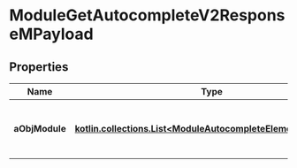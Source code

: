 
# ModuleGetAutocompleteV2ResponseMPayload

## Properties
| Name | Type | Description | Notes |
| ------------ | ------------- | ------------- | ------------- |
| **aObjModule** | [**kotlin.collections.List&lt;ModuleAutocompleteElementResponse&gt;**](ModuleAutocompleteElementResponse.md) | An array of Module autocomplete element response. |  |




